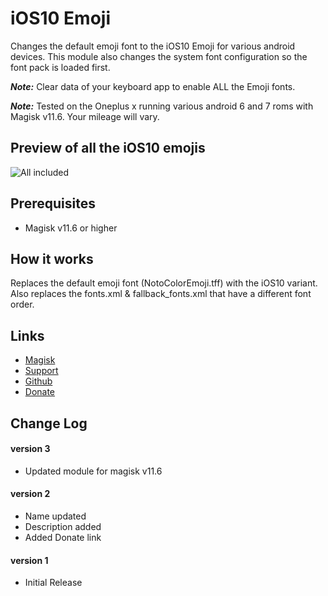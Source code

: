 # iOS10 Emoji
Changes the default emoji font to the iOS10 Emoji for various android devices.
This module also changes the system font configuration so the font pack is loaded first.

**_Note:_** Clear data of your keyboard app to enable ALL the Emoji fonts.

**_Note:_** Tested on the Oneplus x running various android 6 and 7 roms with Magisk v11.6. Your mileage will vary.

## Preview of all the iOS10 emojis
![All included](http://img.pixady.com/2017/03/876208_emojipediaappleios.jpg)

## Prerequisites
* Magisk v11.6 or higher

## How it works
Replaces the default emoji font (NotoColorEmoji.tff) with the iOS10 variant. 
Also replaces the fonts.xml & fallback_fonts.xml that have a different font order.

## Links
* [Magisk](https://forum.xda-developers.com/apps/magisk/official-magisk-v7-universal-systemless-t3473445)
* [Support](https://github.com/jplwolters/Magisk-ios10-Emoji-font)
* [Github](https://github.com/jplwolters/Magisk-ios10-Emoji-font)
* [Donate](http://paypal.me/jeanpierrewolters/5)

## Change Log 
#### version 3
* Updated module for magisk v11.6

#### version 2
* Name updated
* Description added
* Added Donate link

#### version 1
* Initial Release
